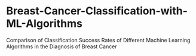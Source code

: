 # Breast-Cancer-Classification-with-ML-Algorithms
Comparison of Classification Success Rates of Different Machine Learning Algorithms in the Diagnosis of Breast Cancer
